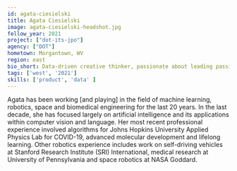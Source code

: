 ```yaml
---
id: agata-ciesielski
title: Agata Ciesielski
image: agata-ciesielski-headshot.jpg
fellow_year: 2021
project: ["dot-its-jpo"]
agency: ["DOT"]
hometown: Morgantown, WV
region: east
bio_short: Data-driven creative thinker, passionate about leading passionate teams.
tags: ['west', '2021']
skills: ['product', 'data' ]
---
```

Agata has been working [and playing] in the field of machine learning, robotics, space and biomedical engineering for the last 20 years. In the last decade, she has focused largely on artificial intelligence and its applications within computer vision and language. Her most recent professional experience involved algorithms for Johns Hopkins University Applied Physics Lab for COVID-19, advanced molecular development and lifelong learning. Other robotics experience includes work on self-driving vehicles at Stanford Research Institute (SRI) International, medical research at University of Pennsylvania and space robotics at NASA Goddard.
